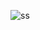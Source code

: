 ![ss](https://github.com/rahul-shrivastav/Cafe-website/assets/114675655/5daa581a-0ece-4f2d-9b48-cab3be9d108d)
